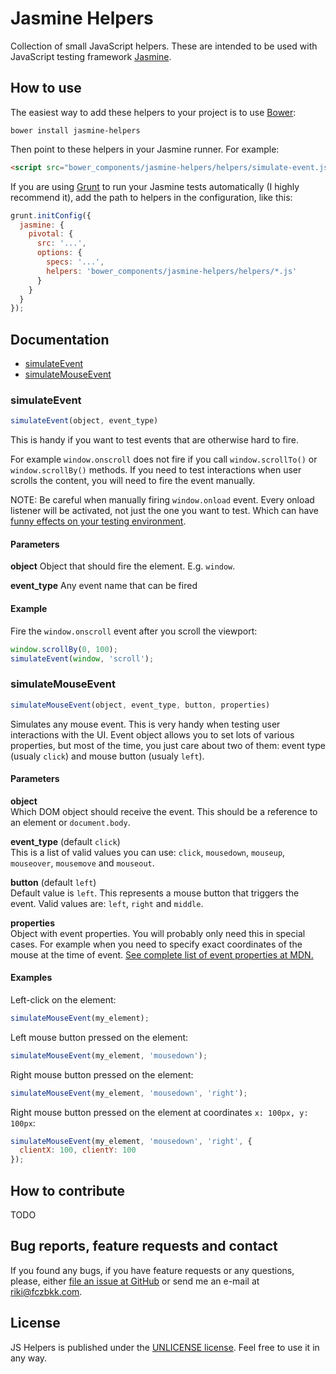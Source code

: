 # Jasmine Helpers

Collection of small JavaScript helpers. These are intended to be used with JavaScript testing framework [Jasmine](https://github.com/pivotal/jasmine).

## How to use

The easiest way to add these helpers to your project is to use [Bower](http://bower.io/):

```shell
bower install jasmine-helpers
```

Then point to these helpers in your Jasmine runner. For example:

```html
<script src="bower_components/jasmine-helpers/helpers/simulate-event.js"></script>
```

If you are using [Grunt](http://gruntjs.com/) to run your Jasmine tests automatically (I highly recommend it), add the path to helpers in the configuration, like this:

```javascript
grunt.initConfig({
  jasmine: {
    pivotal: {
      src: '...',
      options: {
        specs: '...',
        helpers: 'bower_components/jasmine-helpers/helpers/*.js'
      }
    }
  }
});
```

## Documentation

- [simulateEvent](#simulateevent)
- [simulateMouseEvent](#simulatemouseevent)


### simulateEvent

```javascript
simulateEvent(object, event_type)
```

This is handy if you want to test events that are otherwise hard to fire.

For example `window.onscroll` does not fire if you call `window.scrollTo()` or `window.scrollBy()` methods. If you need to test interactions when user scrolls the content, you will need to fire the event manually.

NOTE: Be careful when manually firing `window.onload` event. Every onload listener will be activated, not just the one you want to test. Which can have [funny effects on your testing environment](https://www.youtube.com/watch?v=lhkn9PaG0QQ).

#### Parameters

**object**
Object that should fire the element. E.g. `window`.

**event_type**
Any event name that can be fired

#### Example

Fire the `window.onscroll` event after you scroll the viewport:

```javascript
window.scrollBy(0, 100);
simulateEvent(window, 'scroll');
```


### simulateMouseEvent

```javascript
simulateMouseEvent(object, event_type, button, properties)
```

Simulates any mouse event. This is very handy when testing user interactions with the UI. Event object allows you to set lots of various properties, but most of the time, you just care about two of them: event type (usualy `click`) and mouse button (usualy `left`).

#### Parameters

**object**  
Which DOM object should receive the event. This should be a reference to an element or `document.body`.

**event_type** (default `click`)  
This is a list of valid values you can use: `click`, `mousedown`, `mouseup`, `mouseover`, `mousemove` and `mouseout`.

**button** (default `left`)  
Default value is `left`. This represents a mouse button that triggers the event. Valid values are: `left`, `right` and `middle`.

**properties**  
Object with event properties. You will probably only need this in special cases. For example when you need to specify exact coordinates of the mouse at the time of event. [See complete list of event properties at MDN.](https://developer.mozilla.org/en-US/docs/Web/API/event.initMouseEvent)

#### Examples

Left-click on the element:

```javascript
simulateMouseEvent(my_element);
```

Left mouse button pressed on the element:

```javascript
simulateMouseEvent(my_element, 'mousedown');
```

Right mouse button pressed on the element:

```javascript
simulateMouseEvent(my_element, 'mousedown', 'right');
```

Right mouse button pressed on  the element at coordinates `x: 100px, y: 100px`:

```javascript
simulateMouseEvent(my_element, 'mousedown', 'right', {
  clientX: 100, clientY: 100
});
```


## How to contribute

TODO

## Bug reports, feature requests and contact

If you found any bugs, if you have feature requests or any questions, please, either [file an issue at GitHub](https://github.com/fczbkk/jasmine-helpers/issues) or send me an e-mail at [riki@fczbkk.com](mailto:riki@fczbkk.com).

## License

JS Helpers is published under the [UNLICENSE license](https://github.com/fczbkk/jasmine-helpers/blob/master/UNLICENSE). Feel free to use it in any way.
